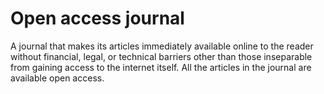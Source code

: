 # Open access journal
A journal that makes its articles immediately available online to the reader without financial, legal, or technical barriers other than those inseparable from gaining access to the internet itself. All the articles in the journal are available open access.